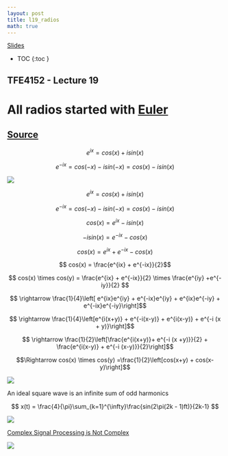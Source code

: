 ```yaml
---
layout: post
title: l19_radios
math: true
---
```


[Slides](/dic2021/assets/slides/l19_radios.html)





* TOC
{:toc }


## TFE4152 - Lecture 19
# All radios started with [Euler](https://en.wikipedia.org/wiki/Leonhard_Euler)

## [Source](https://github.com/wulffern/dic2021/blob/main/lectures/l19_radios.md)


$$ e^{ix} = cos(x)  + i sin(x)$$

$$ e^{-ix} = cos(-x) - i sin(-x) = cos(x) - i sin(x) $$

![](https://upload.wikimedia.org/wikipedia/commons/thumb/3/38/Sine_cosine_plot.svg/800px-Sine_cosine_plot.svg.png)



$$ e^{ix} = cos(x)  + i sin(x)$$

$$ e^{-ix} = cos(-x) - i sin(-x) = cos(x) - i sin(x) $$



$$ cos(x) = e^{ix} - i sin(x)$$

$$ -i sin(x) = e^{-ix} - cos(x)$$

$$ cos(x) = e^{ix} + e^{-ix} - cos(x)$$

$$  cos(x) = \frac{e^{ix} + e^{-ix}}{2}$$


$$ cos(x) \times cos(y) = \frac{e^{ix} + e^{-ix}}{2} \times \frac{e^{iy}
+e^{-iy}}{2} $$

$$ \rightarrow \frac{1}{4}\left[ e^{ix}e^{iy} + e^{-ix}e^{iy} + e^{ix}e^{-iy} + e^{-ix}e^{-iy}\right]$$

$$ \rightarrow \frac{1}{4}\left[e^{i(x+y)} + e^{-i(x-y)} + e^{i(x-y)} + e^{-i (x + y)}\right]$$

$$ \rightarrow \frac{1}{2}\left[\frac{e^{i(x+y)}+ e^{-i (x +y)}}{2} + \frac{e^{i(x-y)} + e^{-i (x-y)}}{2}\right]$$

$$\Rightarrow cos(x) \times cos(y) =\frac{1}{2}\left[cos(x+y) + cos(x-y)\right]$$ 


![](https://upload.wikimedia.org/wikipedia/commons/9/92/Phase_shifter_using_IQ_modulator.gif)

An ideal square wave is an infinite sum of odd harmonics

$$ x(t) = \frac{4}{\pi}\sum_{k=1}^{\infty}\frac{sin(2\pi(2k - 1)ft)}{2k-1} $$

![](https://upload.wikimedia.org/wikipedia/commons/thumb/b/bc/Fourier_series_for_square_wave.gif/350px-Fourier_series_for_square_wave.gif)

[Complex Signal Processing is Not
Complex](https://ieeexplore.ieee.org/stamp/stamp.jsp?arnumber=1333231) 

![](/dic2021/assets/complex.png)









